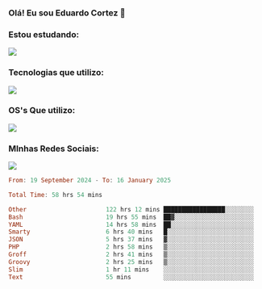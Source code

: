 ### Olá! Eu sou Eduardo Cortez 🤙


### Estou estudando: 

<p align="left">
  <a href="https://skillicons.dev">
    <img src="https://skillicons.dev/icons?i=kubernetes,terraform,redhat,go" />
  </a>
</p>

### Tecnologias que utilizo: 

<p align="left">
  <a href="https://skillicons.dev">
    <img src="https://skillicons.dev/icons?i=docker,mysql,postgres,git,aws,bash,jenkins,figma,grafana,nginx,notion,prometheus" />
  </a>
</p>

### OS's Que utilizo:

<p align="left">
  <a href="https://skillicons.dev">
    <img src="https://skillicons.dev/icons?i=linux,debian,ubuntu,apple" />
  </a>
</p>

### MInhas Redes Sociais:

<p align="left">
  <a href="https://skillicons.dev">
    <img src="https://skillicons.dev/icons?i=linkedin,github" />
  </a>
</p>

<!--START_SECTION:waka-->

```haskell
From: 19 September 2024 - To: 16 January 2025

Total Time: 58 hrs 54 mins

Other                      122 hrs 12 mins █████████████████░░░░░░░░   67.47 %
Bash                       19 hrs 55 mins  ██▓░░░░░░░░░░░░░░░░░░░░░░   11.00 %
YAML                       14 hrs 58 mins  ██░░░░░░░░░░░░░░░░░░░░░░░   08.27 %
Smarty                     6 hrs 40 mins   █░░░░░░░░░░░░░░░░░░░░░░░░   03.69 %
JSON                       5 hrs 37 mins   ▓░░░░░░░░░░░░░░░░░░░░░░░░   03.11 %
PHP                        2 hrs 58 mins   ▒░░░░░░░░░░░░░░░░░░░░░░░░   01.64 %
Groff                      2 hrs 41 mins   ▒░░░░░░░░░░░░░░░░░░░░░░░░   01.48 %
Groovy                     2 hrs 25 mins   ▒░░░░░░░░░░░░░░░░░░░░░░░░   01.34 %
Slim                       1 hr 11 mins    ░░░░░░░░░░░░░░░░░░░░░░░░░   00.66 %
Text                       55 mins         ░░░░░░░░░░░░░░░░░░░░░░░░░   00.51 %
```

<!--END_SECTION:waka-->
